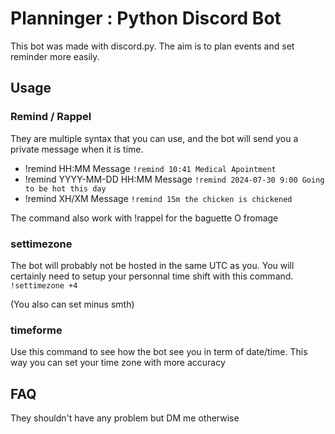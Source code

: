 # Planninger : Python Discord Bot

This bot was made with discord.py.
The aim is to plan events and set reminder more easily.

## Usage

### Remind / Rappel

They are multiple syntax that you can use, and the bot will send you a private message when it is time.
- !remind HH:MM Message
`!remind 10:41 Medical Apointment`
- !remind YYYY-MM-DD HH:MM Message
`!remind 2024-07-30 9:00 Going to be hot this day`
- !remind XH/XM Message
`!remind 15m the chicken is chickened`

The command also work with !rappel for the baguette O fromage

### settimezone
The bot will probably not be hosted in the same UTC as you.
You will certainly need to setup your personnal time shift with this command.
`!settimezone +4`

(You also can set minus smth)

### timeforme

Use this command to see how the bot see you in term of date/time. This way you can set your time zone with more accuracy



## FAQ

They shouldn't have any problem but DM me otherwise
